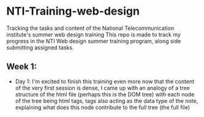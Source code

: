 # NTI-Training-web-design
Tracking the tasks and content of the National Telecommunication institute's summer web design training
This repo is made to track my progress in the NTI Web design summer training program, along side submitting assigned tasks.


## Week 1:
- Day 1:
        I'm excited to finish this training even more now that the content of the very first session is dense, I came up with an analogy of a tree structure of the html file (perhaps this is the DOM tree) with each node of the tree being html tags, tags also acting as the data type of the note, explaining what does this node contribute to the full tree (the full file) 
